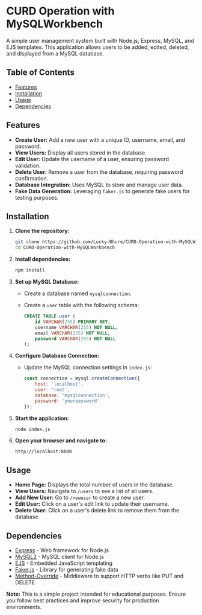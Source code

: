 # CURD Operation with MySQLWorkbench

A simple user management system built with Node.js, Express, MySQL, and EJS templates. This application allows users to be added, edited, deleted, and displayed from a MySQL database.

## Table of Contents
- [Features](#features)
- [Installation](#installation)
- [Usage](#usage)
- [Dependencies](#dependencies)

## Features
- **Create User:** Add a new user with a unique ID, username, email, and password.
- **View Users:** Display all users stored in the database.
- **Edit User:** Update the username of a user, ensuring password validation.
- **Delete User:** Remove a user from the database, requiring password confirmation.
- **Database Integration:** Uses MySQL to store and manage user data.
- **Fake Data Generation:** Leveraging `faker.js` to generate fake users for testing purposes.

## Installation

1. **Clone the repository:**

    ```bash
    git clone https://github.com/Lucky-Bhure/CURD-Operation-with-MySQLWorkbench.git
    cd CURD-Operation-with-MySQLWorkbench
    ```

2. **Install dependencies:**

    ```bash
    npm install
    ```

3. **Set up MySQL Database:**

    - Create a database named `mysqlconnection`.
    - Create a `user` table with the following schema:

      ```sql
      CREATE TABLE user (
          id VARCHAR(255) PRIMARY KEY,
          username VARCHAR(255) NOT NULL,
          email VARCHAR(255) NOT NULL,
          password VARCHAR(255) NOT NULL
      );
      ```

4. **Configure Database Connection:**

    - Update the MySQL connection settings in `index.js`:

      ```javascript
      const connection = mysql.createConnection({
          host: 'localhost',
          user: 'root',
          database: 'mysqlconnection',
          password: 'yourpassword'
      });
      ```

5. **Start the application:**

    ```bash
    node index.js
    ```

6. **Open your browser and navigate to:**

    ```
    http://localhost:8080
    ```

## Usage

- **Home Page:** Displays the total number of users in the database.
- **View Users:** Navigate to `/users` to see a list of all users.
- **Add New User:** Go to `/newuser` to create a new user.
- **Edit User:** Click on a user's edit link to update their username.
- **Delete User:** Click on a user's delete link to remove them from the database.

## Dependencies

- [Express](https://expressjs.com/) - Web framework for Node.js
- [MySQL2](https://www.npmjs.com/package/mysql2) - MySQL client for Node.js
- [EJS](https://ejs.co/) - Embedded JavaScript templating
- [Faker.js](https://fakerjs.dev/) - Library for generating fake data
- [Method-Override](https://www.npmjs.com/package/method-override) - Middleware to support HTTP verbs like PUT and DELETE

**Note:** This is a simple project intended for educational purposes. Ensure you follow best practices and improve security for production environments.
